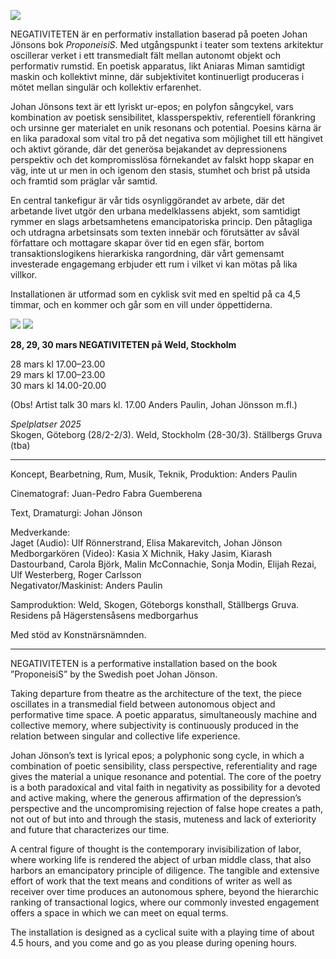 ![](/IMG_1357.png)


NEGATIVITETEN är en performativ installation baserad på poeten Johan Jönsons bok *ProponeisiS*. Med utgångspunkt i teater som textens arkitektur oscillerar verket i ett transmedialt fält mellan autonomt objekt och performativ rumstid. En poetisk apparatus, likt Aniaras Miman samtidigt maskin och kollektivt minne, där subjektivitet kontinuerligt produceras i mötet mellan singulär och kollektiv erfarenhet. 

Johan Jönsons text är ett lyriskt ur-epos; en polyfon sångcykel, vars kombination av poetisk sensibilitet, klassperspektiv, referentiell förankring och ursinne ger materialet en unik resonans och potential. Poesins kärna är en lika paradoxal som vital tro på det negativa som möjlighet till ett hängivet och aktivt görande, där det generösa bejakandet av depressionens perspektiv och det kompromisslösa förnekandet av falskt hopp skapar en väg, inte ut ur men in och igenom den stasis, stumhet och brist på utsida och framtid som präglar vår samtid.

En central tankefigur är vår tids osynliggörandet av arbete, där det arbetande livet utgör den urbana medelklassens abjekt, som samtidigt rymmer en slags arbetsamhetens emancipatoriska princip. Den påtagliga och utdragna arbetsinsats som texten innebär och förutsätter av såväl författare och mottagare skapar över tid en egen sfär, bortom transaktionslogikens hierarkiska rangordning, där vårt gemensamt investerade engagemang erbjuder ett rum i vilket vi kan mötas på lika villkor.

Installationen är utformad som en cyklisk svit med en speltid på ca 4,5 timmar, och en kommer och går som en vill under öppettiderna.

![](/Negativiteten.PicKör.png) ![](/Negativiteten.PicKör.png)

**28, 29, 30 mars NEGATIVITETEN på Weld, Stockholm**

28 mars kl 17.00–23.00  
29 mars kl 17.00–23.00  
30 mars kl 14.00-20.00

(Obs! Artist talk 30 mars kl. 17.00 Anders Paulin, Johan Jönsson m.fl.)


*Spelplatser 2025*  
Skogen, Göteborg (28/2-2/3). Weld, Stockholm (28-30/3). Ställbergs Gruva (tba)

 *  *  *

Koncept, Bearbetning, Rum, Musik, Teknik, Produktion: Anders Paulin

Cinematograf: Juan-Pedro Fabra Guemberena

Text, Dramaturgi: Johan Jönson


Medverkande:  
Jaget (Audio): Ulf Rönnerstrand, Elisa Makarevitch, Johan Jönson  
Medborgarkören (Video): Kasia X Michnik, Haky Jasim, Kiarash Dastourband, Carola Björk, Malin McConnachie, Sonja Modin, Elijah Rezai, Ulf Westerberg, Roger Carlsson  
Negativator/Maskinist: Anders Paulin


Samproduktion: Weld, Skogen, Göteborgs konsthall, Ställbergs Gruva.
Residens på Hägerstensåsens medborgarhus

Med stöd av Konstnärsnämnden.

* * *
NEGATIVITETEN is a performative installation based on the book ”ProponeisiS” by the Swedish poet Johan Jönson.

Taking departure from theatre as the architecture of the text, the piece oscillates in a transmedial field between autonomous object and performative time space. A poetic apparatus, simultaneously machine and collective memory, where subjectivity is continuously produced in the relation between singular and collective life experience.

Johan Jönson’s text is lyrical epos; a polyphonic song cycle, in which a combination of poetic sensibility, class perspective, referentiality and rage gives the material a unique resonance and potential. The core of the poetry is a both paradoxical and vital faith in negativity as possibility for a devoted and active making, where the generous affirmation of the depression’s perspective and the uncompromising rejection of false hope creates a path, not out of but into and through the stasis, muteness and lack of exteriority and future that characterizes our time.

A central figure of thought is the contemporary invisibilization of labor, where working life is rendered the abject of urban middle class, that also harbors an emancipatory principle of diligence. The tangible and extensive effort of work that the text means and conditions of writer as well as receiver over time produces an autonomous sphere, beyond the hierarchic ranking of transactional logics, where our commonly invested engagement offers a space in which we can meet on equal terms.

The installation is designed as a cyclical suite with a playing time of about 4.5 hours, and you come and go as you please during opening hours.
